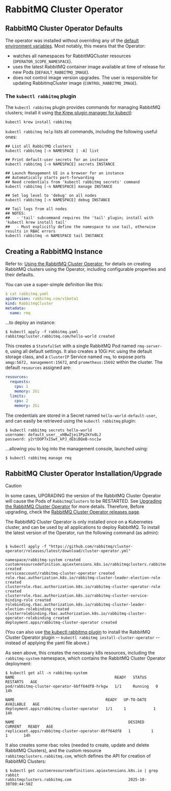 # RabbitMQ Cluster Operator

## RabbitMQ Cluster Operator Defaults

The operator was installed without overriding any of the [default environment variables](https://www.rabbitmq.com/kubernetes/operator/configure-operator-defaults#parameters). Most notably, this means that the Operator: 
- watches all namespaces for RabbitMQCluster resources (`OPERATOR_SCOPE_NAMESPACE`).
- uses the latest RabbitMQ container image available at time of release for new Pods (`DEFAULT_RABBITMQ_IMAGE`).
- does not control image version upgrades. The user is responsible for updating RabbitmqCluster image (`CONTROL_RABBITMQ_IMAGE`).


### The `kubectl rabbitmq` plugin

The `kubectl rabbitmq` plugin provides commands for managing RabbitMQ clusters; install it using [the Krew plugin manager for kubectl](https://krew.sigs.k8s.io/docs/user-guide/setup/install/krew):

```shell
kubectl krew install rabbitmq
```

`kubectl rabbitmq help` lists all commands, including the following useful ones:

```shell
## List all RabbitMQ clusters
kubectl rabbitmq [-n NAMESPACE | -A] list
    
## Print default-user secrets for an instance
kubectl rabbitmq [-n NAMESPACE] secrets INSTANCE

## Launch Management UI in a browser for an instance
## Automatically starts port-forwarding
## Need credentials from 'kubectl rabbitmq secrets' command
kubectl rabbitmq [-n NAMESPACE] manage INSTANCE

## Set log level to 'debug' on all nodes
kubectl rabbitmq [-n NAMESPACE] debug INSTANCE

## Tail logs from all nodes
## NOTES: 
##   - 'tail' subcommand requires the 'tail' plugin; install with 'kubectl krew install tail'
##   - Must explicitly define the namespace to use tail, otherwise results in RBAC errors
kubectl rabbitmq -n NAMESPACE tail INSTANCE
```

## Creating a RabbitMQ Instance

Refer to: [Using the RabbitMQ Cluster Operator](https://www.rabbitmq.com/kubernetes/operator/using-operator.html), for details on creating RabbitMQ clusters using the Operator, including configurable properties and their defaults.

You can use a super-simple definition like this:

```yaml
$ cat rabbitmq.yaml
apiVersion: rabbitmq.com/v1beta1
kind: RabbitmqCluster
metadata:
  name: rmq
```

...to deploy an instance:

```shell  
$ kubectl apply -f rabbitmq.yaml
rabbitmqcluster.rabbitmq.com/hello-world created
```

This creates a `StatefulSet` with a single RabbitMQ Pod named `rmq-server-0`, using all default settings. It also creates a 10Gi `PVC` using the default storage class, and a `ClusterIP` Service named `rmq`, to expose ports `amqp:5672, management:15672`, and `prometheus:15692` within the cluster. The default `resources` assigned are:

```yaml
resources:
  requests:
    cpu: 1
    memory: 2Gi
  limits:
    cpu: 2
    memory: 2Gi
```
The credentials are stored in a Secret named `hello-world-default-user`, and can easily be retrieved using the `kubectl rabbitmq` plugin:

```shell
$ kubectl rabbitmq secrets hello-world
username: default_user__xHBwZjei3Pp2kYo8LJ
password: y2rtDOP7xISwt_kPJ_dEbiBQeB-nsc1w
```
...allowing you to log into the management console, launched using:
```shell
$ kubectl rabbitmq manage rmq
```

## RabbitMQ Cluster Operator Installation/Upgrade

> [!CAUTION]
> In some cases, UPGRADING the version of the RabbitMQ Cluster Operator will cause the Pods of `RabbitmqClusters` to be RESTARTED. See [Upgrading the RabbitMQ Cluster Operator](https://www.rabbitmq.com/kubernetes/operator/upgrade-operator) for more details. Therefore, Before upgrading, check the [RabbitMQ Cluster Operator releases page](https://github.com/rabbitmq/cluster-operator/releases/).

The RabbitMQ Cluster Operator is only installed once on a Kubernetes cluster, and can be used by all applications to deploy RabbitMQ. To install the latest version of the Operator, run the following command (as admin):

```shell

$ kubectl apply -f "https://github.com/rabbitmq/cluster-operator/releases/latest/download/cluster-operator.yml"

namespace/rabbitmq-system created
customresourcedefinition.apiextensions.k8s.io/rabbitmqclusters.rabbitmq.com created
serviceaccount/rabbitmq-cluster-operator created
role.rbac.authorization.k8s.io/rabbitmq-cluster-leader-election-role created
clusterrole.rbac.authorization.k8s.io/rabbitmq-cluster-operator-role created
clusterrole.rbac.authorization.k8s.io/rabbitmq-cluster-service-binding-role created
rolebinding.rbac.authorization.k8s.io/rabbitmq-cluster-leader-election-rolebinding created
clusterrolebinding.rbac.authorization.k8s.io/rabbitmq-cluster-operator-rolebinding created
deployment.apps/rabbitmq-cluster-operator created
```

(You can also use [the kubectl rabbitmq plugin](#the-kubectl-rabbitmq-plugin) to install the RabbitMQ Cluster Operator plugin -- `kubectl rabbitmq install-cluster-operator` -- instead of applying the yaml file above.)

As seen above, this creates the necessary k8s resources, including the `rabbitmq-system` namespace, which contains the RabbitMQ Cluster Operator deployment:

```shell
$ kubectl get all -n rabbitmq-system
NAME                                            READY   STATUS    RESTARTS   AGE
pod/rabbitmq-cluster-operator-6bff64df8-hrkgw   1/1     Running   0          14h

NAME                                        READY   UP-TO-DATE   AVAILABLE   AGE
deployment.apps/rabbitmq-cluster-operator   1/1     1            1           14h

NAME                                                  DESIRED   CURRENT   READY   AGE
replicaset.apps/rabbitmq-cluster-operator-6bff64df8   1         1         1       14h
```

It also creates some rbac roles (needed to create, update and delete RabbitMQ Clusters), and the custom resource `rabbitmqclusters.rabbitmq.com`, which defines the API for creation of RabbitMQ Clusters:

```shell
$ kubectl get customresourcedefinitions.apiextensions.k8s.io | grep rabbit
rabbitmqclusters.rabbitmq.com                         2025-10-30T00:44:50Z
```
